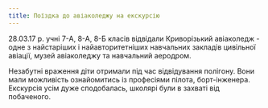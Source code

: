 ```yaml
---
title: Поїздка до авіаколеджу на екскурсію
---
```


28.03.17 р. учні 7-А, 8-А, 8-Б класів відвідали Криворізький авіаколедж - одне з найстаріших і найавторитетніших навчальних закладів цивільної авіації, музей авіаколеджу та навчальний аеродром.

Незабутні враження діти отримали під час відвідування полігону. Вони мали можливість ознайомитись із професіями пілота, борт-інженера. Екскурсія усім дуже сподобалась, школярі були в захваті від побаченого.

<slideshow id="_/72157681965256055" />
